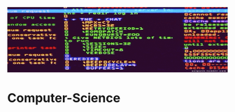 <img align="" src="https://github.com/aw-junaid/aw-junaid/blob/main/Assets/asset5.webp" width="1000" height="150" alt="awjunaid">

# Computer-Science
